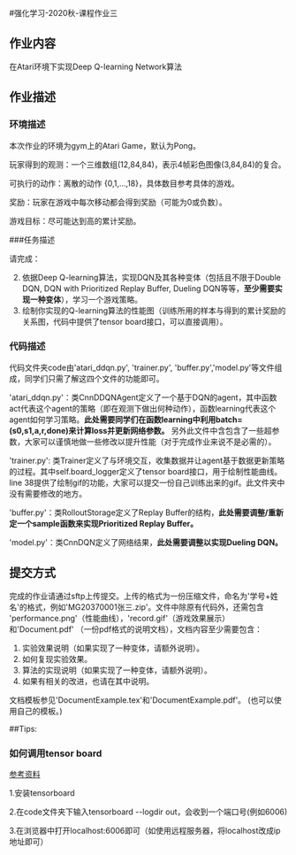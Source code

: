 #强化学习-2020秋-课程作业三

 ## 作业内容

在Atari环境下实现Deep Q-learning Network算法

## 作业描述

### 环境描述

本次作业的环境为gym上的Atari Game，默认为Pong。

玩家得到的观测：一个三维数组(12,84,84)，表示4帧彩色图像(3,84,84)的复合。

可执行的动作：离散的动作 {0,1,...,18}，具体数目参考具体的游戏。

奖励：玩家在游戏中每次移动都会得到奖励（可能为0或负数）。

游戏目标：尽可能达到高的累计奖励。

###任务描述

请完成：

2. 依据Deep Q-learning算法，实现DQN及其各种变体（包括且不限于Double DQN, DQN with Prioritized Replay Buffer, Dueling DQN等等，**至少需要实现一种变体**），学习一个游戏策略。
4. 绘制你实现的Q-learning算法的性能图（训练所用的样本与得到的累计奖励的关系图，代码中提供了tensor board接口，可以直接调用）。

### 代码描述

代码文件夹code由'atari_ddqn.py', 'trainer.py', 'buffer.py','model.py'等文件组成，同学们只需了解这四个文件的功能即可。

'atari_ddqn.py'：类CnnDDQNAgent定义了一个基于DQN的agent，其中函数act代表这个agent的策略（即在观测下做出何种动作），函数learning代表这个agent如何学习策略。**此处需要同学们在函数learning中利用batch=(s0,s1,a,r,done)来计算loss并更新网络参数。** 另外此文件中含包含了一些超参数，大家可以谨慎地做一些修改以提升性能（对于完成作业来说不是必需的）。

'trainer.py': 类Trainer定义了与环境交互，收集数据并让agent基于数据更新策略的过程。其中self.board_logger定义了tensor board接口，用于绘制性能曲线。line 38提供了绘制gif的功能，大家可以提交一份自己训练出来的gif。此文件夹中没有需要修改的地方。

'buffer.py'：类RolloutStorage定义了Replay Buffer的结构，**此处需要调整/重新定一个sample函数来实现Prioritized Replay Buffer。**

'model.py'：类CnnDQN定义了网络结果，**此处需要调整以实现Dueling DQN。**



## 提交方式

完成的作业请通过sftp上传提交。上传的格式为一份压缩文件，命名为'学号+姓名'的格式，例如'MG20370001张三.zip'。文件中除原有代码外，还需包含  'performance.png'（性能曲线），'record.gif'（游戏效果展示） 和'Document.pdf' （一份pdf格式的说明文档），文档内容至少需要包含：

1. 实验效果说明（如果实现了一种变体，请额外说明）。
2. 如何复现实验效果。
3. 算法的实现说明（如果实现了一种变体，请额外说明）。
4. 如果有相关的改进，也请在其中说明。

文档模板参见'DocumentExample.tex'和'DocumentExample.pdf'。 (也可以使用自己的模板。)



##Tips:

### 如何调用tensor board

[参考资料](https://zhuanlan.zhihu.com/p/115802478?from_voters_page=true)

1.安装tensorboard

2.在code文件夹下输入tensorboard --logdir out，会收到一个端口号(例如6006)

3.在浏览器中打开localhost:6006即可（如使用远程服务器，将localhost改成ip地址即可）